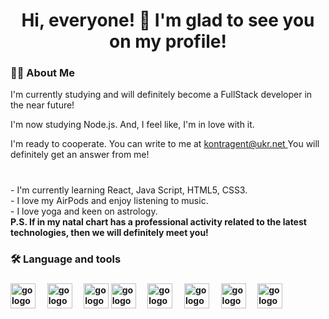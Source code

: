 
###

<h1 align="center">Hi, everyone! 👋 I'm glad to see you on my profile! </h1>

###

<h3 align="left">👩‍💻 About Me</h3>
<p align="left">I'm currently studying and will definitely become a FullStack developer in the near future!  </p>
<p align="left">I'm now studying Node.js. And, I feel like, I'm in love with it.</p>

<p align="left">I'm ready to cooperate. You can write to me at <a href="mailto:kontragent@ukr.net">kontragent@ukr.net </a> You will definitely get an answer from me! </p>



###

<p align="left"> <br>- I'm currently learning  React, Java Script, HTML5, CSS3. <br>- I love my AirPods and enjoy listening to music. <br>-  I love yoga and keen on astrology.  <br> <b>P.S. If in my natal chart has a professional activity related to the latest technologies, then we will definitely meet you! </p>

###

<h3 align="left">🛠 Language and tools</h3>


###

<div align="left">          
    <img src="https://cdn.jsdelivr.net/gh/devicons/devicon/icons/javascript/javascript-original.svg" height="40" alt="go logo"  />
  <img width="12" />
      <img src="https://cdn.jsdelivr.net/gh/devicons/devicon/icons/html5/html5-original.svg" height="40" alt="go logo"  />
  <img width="12" />
            <img src="https://cdn.jsdelivr.net/gh/devicons/devicon/icons/css3/css3-original.svg" 
          height="40" alt="go logo"  />
            <img src="https://cdn.jsdelivr.net/gh/devicons/devicon/icons/figma/figma-original.svg"           
          height="40" alt="go logo"  />
  <img width="12" />
  <img src="https://cdn.jsdelivr.net/gh/devicons/devicon/icons/redux/redux-original.svg" height="40" alt="go logo"  />
  <img width="12" />
  <img src="https://cdn.jsdelivr.net/gh/devicons/devicon/icons/slack/slack-original.svg" height="40" alt="go logo"  />
    <img width="12" />
   <img src="https://cdn.jsdelivr.net/gh/devicons/devicon/icons/vscode/vscode-original.svg" height="40" alt="go logo"  />
    <img width="12" />
            <img src="https://cdn.jsdelivr.net/gh/devicons/devicon/icons/webpack/webpack-original.svg" 
          height="40" alt="go logo"  />
    <img width="12" />

          
</div>


